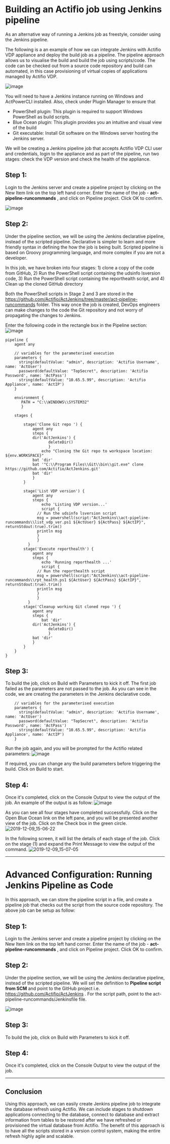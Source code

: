 # Building an Actifio job using Jenkins pipeline 

As an alternative way of running a Jenkins job as freestyle, consider using the Jenkins pipeline.

The following is a an example of how we can integrate Jenkins with Actifio VDP appliance and deploy the build job as a pipeline. The pipeline approach allows us to visualise the build and build the job using scripts/code. The code can be checked out from a source code repository and build can automated, in this case provisioning of virtual copies of applications managed by Actifio VDP.

![image](https://user-images.githubusercontent.com/17056169/70358996-c6735c00-18ce-11ea-83a9-a893a4543d52.png)

You will need to have a Jenkins instance running on Windows and ActPowerCLI installed. Also, check under Plugin Manager to ensure that 
- PowerShell plugin: This plugin is required to support Windows PowerShell as build scripts.
- Blue Ocean plugin: This plugin provides you an intuitive and visual view of the build
- Git executable: Install Git software on the Windows server hosting the Jenkins server.

We will be creating a Jenkins pipeline job that accepts Actifio VDP CLI user and credentials, login to the appliance and as part of the pipeline, run two stages: check the VDP version and check the health of the appliance.

## Step 1:
Login to the Jenkins server and create a pipeline project by clicking on the New Item link on the top left hand corner. Enter the name of the job - **act-pipeline-runcommands** , and click on Pipeline project. Click OK to confirm.

![image](https://user-images.githubusercontent.com/17056169/70406957-91b20100-1a96-11ea-81c9-da5d4195590d.png)

## Step 2:

Under the pipeline section, we will be using the Jenkins declarative pipeline, instead of the scripted pipeline. Declarative is simpler to learn and more friendly syntax in defining the how the job is being built. Scripted pipeline is based on Groovy programming language, and more complex if you are not a developer.

In this job, we have broken into four stages: 1) clone a copy of the code from GitHub, 2) Run the PowerShell script containing the udsinfo lsversion code, 3) Run the PowerShell script containing the reporthealth script, and 4) Clean up the cloned GitHub directory

Both the PowerShell scripts in Stage 2 and 3 are stored in the https://github.com/Actifio/ActJenkins/tree/master/act-pipeline-runcommands folder. This way once the job is created, DevOps engineers can make changes to the code the Git repository and not worry of propagating the changes to Jenkins.

Enter the following code in the rectangle box in the Pipeline section:
![image](https://user-images.githubusercontent.com/17056169/70289011-94f38580-1827-11ea-90f8-227beccfa2ab.png)

```
pipeline {
    agent any 

    // variables for the parameterised execution
    parameters {
      string(defaultValue: "admin", description: 'Actifio Username', name: 'ActUser')
      password(defaultValue: "TopSecret", description: 'Actifio Password', name: 'ActPass')
      string(defaultValue: "10.65.5.99", description: 'Actifio Appliance', name: 'ActIP')  
    }

    environment {
       PATH = "C:\\WINDOWS\\SYSTEM32"
       }

    stages {

        stage('Clone Git repo ') {
            agent any 
            steps {
            dir('ActJenkins') {
                   deleteDir()
                   }
                echo "Cloning the Git repo to workspace location: ${env.WORKSPACE}"  
            bat 'dir'
            bat '"C:\\Program Files\\Git\\bin\\git.exe" clone https://github.com/Actifio/ActJenkins.git'
            bat 'dir'
            }
        }

        stage('List VDP version') {
            agent any
            steps {
                echo 'Listing VDP version...'
                script {
              // Run the udsinfo lsversion script
              msg = powershell(script:"ActJenkins\\act-pipeline-runcommands\\list_vdp_ver.ps1 ${ActUser} ${ActPass} ${ActIP}", returnStdout:true).trim() 
              println msg
              }
              }
          }
        stage('Execute reporthealth') {
            agent any
            steps {
                echo 'Running reporthealth ...'
                script {
              // Run the reporthealth script
              msg = powershell(script:"ActJenkins\\act-pipeline-runcommands\\rpt_health.ps1 ${ActUser} ${ActPass} ${ActIP}", returnStdout:true).trim() 
              println msg
              }
              }
          }
        stage('Cleanup working Git cloned repo ') {
            agent any 
            steps {
                bat 'dir'
            dir('ActJenkins') {
                   deleteDir()
                   }
            bat 'dir'
            }
        }         
    }
}
```

## Step 3:
To build the job, click on Build with Parameters to kick it off. The first job failed as the parameters are not passed to the job. As you can see in the code, we are creating the parameters in the Jenkins declarative code.
```
    // variables for the parameterised execution
    parameters {
      string(defaultValue: "admin", description: 'Actifio Username', name: 'ActUser')
      password(defaultValue: "TopSecret", description: 'Actifio Password', name: 'ActPass')
      string(defaultValue: "10.65.5.99", description: 'Actifio Appliance', name: 'ActIP')  
    }
```
Run the job again, and you will be prompted for the Actifio related parameters:
![image](https://user-images.githubusercontent.com/17056169/70406982-a9898500-1a96-11ea-9435-2e87d90d5639.png)

If required, you can change any the build parameters before triggering the build. Click on Build to start.

## Step 4:
Once it's completed, click on the Console Output to view the output of the job. An example of the output is as follow:
![image](https://user-images.githubusercontent.com/17056169/70406703-b9ed3000-1a95-11ea-8e53-2fb17ea891f2.png)

As you can see all four stages have completed successfully. Click on the Open Blue Ocean link on the left pane, and you will be presented another view of the job. Click on the Check box in the green circle.
![2019-12-09_15-06-22](https://user-images.githubusercontent.com/17056169/70406747-dbe6b280-1a95-11ea-883b-61473bddfa57.png)

In the following screen, it will list the details of each stage of the job. Click on the stage (1) and expand the Print Message to view the output of the command.
![2019-12-09_15-07-05](https://user-images.githubusercontent.com/17056169/70406773-ec972880-1a95-11ea-9c6d-ffc8d5fd7738.png)

---
# Advanced Configuration: Running Jenkins Pipeline as Code 

In this approach, we can store the pipeline script in a file, and create a pipeline job that checks out the script from the source code repository. The above job can be setup as follow:

## Step 1:
Login to the Jenkins server and create a pipeline project by clicking on the New Item link on the top left hand corner. Enter the name of the job - **act-pipeline-runcommands** , and click on Pipeline project. Click OK to confirm.


## Step 2:
Under the pipeline section, we will be using the Jenkins declarative pipeline, instead of the scripted pipeline. We will set the definition to **Pipeline script from SCM** and point to the GitHub project i.e. https://github.com/Actifio/ActJenkins . For the script path, point to the act-pipeline-runcommands/Jenkinsfile file.

![image](https://user-images.githubusercontent.com/17056169/70527138-4cc5c180-1b9f-11ea-8876-7bb9029580ae.png)

## Step 3:
To build the job, click on Build with Parameters to kick it off. 

## Step 4:
Once it's completed, click on the Console Output to view the output of the job.

---

## Conclusion
Using this approach, we can easily create Jenkins pipeline job to integrate the database refresh using Actifio. We can include stages to shutdown applications connecting to the database, connect to database and extract information from tables to be restored after we have refreshed or provisioned the virtual database from Actifio. The benefit of this approach is to have all the scripts stored in a version control system, making the entire refresh highly agile and scalable. 
